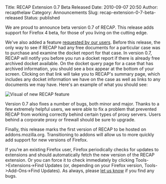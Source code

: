 Title: RECAP Extension 0.7 Beta Released
Date: 2010-09-07 20:50
Author: recapthelaw
Category: Announcements
Slug: recap-extension-0-7-beta-released
Status: published

We are proud to announce beta version
0.7 of RECAP. This release adds
support for Firefox 4 beta, for those of you living on the cutting edge.

We've also added a feature [requested by our
users](http://recapthelaw.uservoice.com/forums/26501-general/suggestions/420665-provide-a-link-to-recap-docket-from-pacer-case-sum?ref=title).
Before this release, the only way to see if RECAP had any free documents
for a particular case was to purchase and examine the docket report for
that case. In version 0.7, RECAP will notify you before you run a docket
report if there is already free archived docket available. On the docket
query page for a case that has archived information, you should see a
box appear at the bottom of your screen. Clicking on that link will take
you to RECAP's summary page, which includes any docket information we
have on the case as well as links to any documents we may have. Here's
an example of what you should see:

<div class="text-center">
    <img src="{filename}/images/recap/DocketPreview-300x203.png"
         alt="Visual of new RECAP
              feature">
</div>


Version 0.7 also fixes a number of bugs, both minor and major. Thanks to
a few extremely helpful users, we were able to fix a problem that
prevented RECAP from working correctly behind certain types of proxy
servers. Users behind a corporate proxy or firewall should be sure to
upgrade.

Finally, this release marks the first version of RECAP to be hosted on
addons.mozilla.org. Transitioning to addons will allow us to more
quickly add support for new versions of Firefox.

If you’re an existing Firefox user, Firefox periodically checks for
updates to extensions and should automatically fetch the new version of
the RECAP extension. Or you can force it to check immediately by
clicking Tools-&gt;Extensions-&gt;Find Updates (or, depending on your
Firefox version, Tools-&gt;Add-Ons-&gt;Find Updates). As always, please
[let us know](mailto:info@free.law) if you find any bugs.
